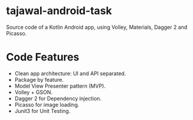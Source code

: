 # tajawal-android-task
Source code of a Kotlin Android app, using Volley, Materials, Dagger 2 and Picasso.

# Code Features
- Clean app architecture: UI and API separated.
- Package by feature.
- Model View Presenter pattern (MVP).
- Volley + GSON.
- Dagger 2 for Dependency injection.
- Picasso for image loading.
- Junit3 for Unit Testing.

